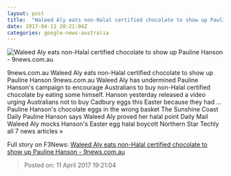 ```yaml
---
layout: post
title:  "Waleed Aly eats non-Halal certified chocolate to show up Pauline Hanson - 9news.com.au"
date: 2017-04-11 20:21:04Z
categories: google-news-australia
---
```


![Waleed Aly eats non-Halal certified chocolate to show up Pauline Hanson - 9news.com.au](http://9network-vod-progressive.akamaized.net/media2/664969388001/2017/04/664969388001_5394215353001_5394217902001-vs.jpg)

9news.com.au Waleed Aly eats non-Halal certified chocolate to show up Pauline Hanson 9news.com.au Waleed Aly has undermined Pauline Hanson's campaign to encourage Australians to buy non-Halal certified chocolate by eating some himself. Hanson yesterday released a video urging Australians not to buy Cadbury eggs this Easter because they had ... Pauline Hanson's chocolate eggs in the wrong basket The Sunshine Coast Daily Pauline Hanson says Waleed Aly proved her halal point Daily Mail Waleed Aly mocks Hanson's Easter egg halal boycott Northern Star Techly all 7 news articles »


Full story on F3News: [Waleed Aly eats non-Halal certified chocolate to show up Pauline Hanson - 9news.com.au](http://www.f3nws.com/n/VbXhBG)

> Posted on: 11 April 2017 19:21:04
